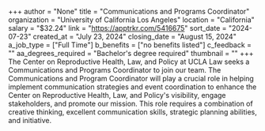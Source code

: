 +++
author = "None"
title = "Communications and Programs Coordinator"
organization = "University of California Los Angeles"
location = "California"
salary = "$32.24"
link = "https://apptrkr.com/5416675"
sort_date = "2024-07-23"
created_at = "July 23, 2024"
closing_date = "August 15, 2024"
a_job_type = ["Full Time"]
b_benefits = ["no benefits listed"]
c_feedback = ""
aa_degrees_required = "Bachelor's degree required"
thumbnail = ""
+++
The Center on Reproductive Health, Law, and Policy at UCLA Law seeks a Communications and Programs Coordinator to join our team. The Communications and Program Coordinator will play a crucial role in helping implement communication strategies and event coordination to enhance the Center on Reproductive Health, Law, and Policy's visibility, engage stakeholders, and promote our mission. This role requires a combination of creative thinking, excellent communication skills, strategic planning abilities, and initiative.
